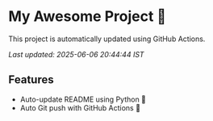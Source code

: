 # My Awesome Project 🚀

This project is automatically updated using GitHub Actions.

_Last updated: 2025-06-06 20:44:44 IST_

## Features
- Auto-update README using Python 🐍
- Auto Git push with GitHub Actions 🤖
